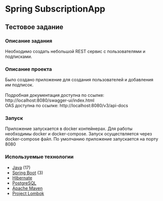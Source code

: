 # Spring SubscriptionApp
## Тестовое задание

### Описание задания
Необходимо создать небольшой REST сервис с пользователями и подписками.

### Описание проекта
Было создано приложение для создания пользователей и добавления им подписок.
<br>
<br>Подробная документация доступна по ссылке: http://localhost:8080/swagger-ui/index.html <br>
OAS доступна по ссылке: http://localhost:8080/v3/api-docs

### Запуск
Приложение запускается в docker контейнерах.
Для работы необходимы docker и docker-compose.
Запуск осуществляется через docker-compose файл.
По умолчанию приложение запускается на порту 8080

### Используемые технологии
+ [Java](https://www.java.com/) (17)
+ [Spring Boot](https://spring.io/projects/spring-boot) (3)
+ [Hibernate](https://hibernate.org)
+ [PostgreSQL](https://www.postgresql.org)
+ [Apache Maven](https://maven.apache.org)
+ [Project Lombok](https://projectlombok.org)